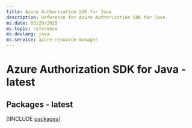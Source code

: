 ```yaml
---
title: Azure Authorization SDK for Java
description: Reference for Azure Authorization SDK for Java
ms.date: 03/29/2025
ms.topic: reference
ms.devlang: java
ms.service: azure-resource-manager
---
```

# Azure Authorization SDK for Java - latest
## Packages - latest
[!INCLUDE [packages](authorization-index.md)]